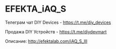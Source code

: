 # EFEKTA_iAQ_S

Телеграм чат DIY Devices - https://t.me/diy_devices

Продажа DIY Устройств - https://t.me/diydevmart

Описание: http://efektalab.com/iAQ_S_III
